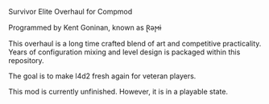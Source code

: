 Survivor Elite Overhaul for Compmod

Programmed by Kent Goninan, known as Ɽǝϻɨ

This overhaul is a long time crafted blend of art and competitive practicality. Years of configuration mixing and level design is packaged within this repository. 

The goal is to make l4d2 fresh again for veteran players.

This mod is currently unfinished. However, it is in a playable state. 
